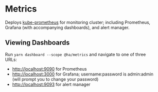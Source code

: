 # Metrics

Deploys [kube-prometheus](https://github.com/prometheus-operator/kube-prometheus) for monitoring cluster; including Prometheus, Grafana (with accompanying dashboards), and alert manager.

## Viewing Dashboards

Run `yarn dashboard --scope @ha/metrics` and navigate to one of three URLs:

- [http://localhost:9090](http://localhost:9090) for Prometheus
- [http://localhost:3000](http://localhost:3000) for Grafana; username:password is admin:admin (will prompt you to change your password)
- [http://localhost:9093](http://localhost:9093) for alert manager
